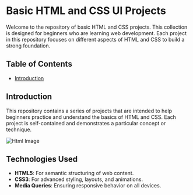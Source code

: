 # Basic HTML and CSS UI Projects

Welcome to the repository of basic HTML and CSS projects. This collection is designed for beginners who are learning web development. Each project in this repository focuses on different aspects of HTML and CSS to build a strong foundation.

## Table of Contents

- [Introduction](#introduction)

## Introduction

This repository contains a series of projects that are intended to help beginners practice and understand the basics of HTML and CSS. Each project is self-contained and demonstrates a particular concept or technique.

![Html Image](https://trainings.internshala.com/blog/wp-content/uploads/2023/07/HTML-projects.jpg)

## Technologies Used

- **HTML5**: For semantic structuring of web content.
- **CSS3**: For advanced styling, layouts, and animations.
- **Media Queries**: Ensuring responsive behavior on all devices.

